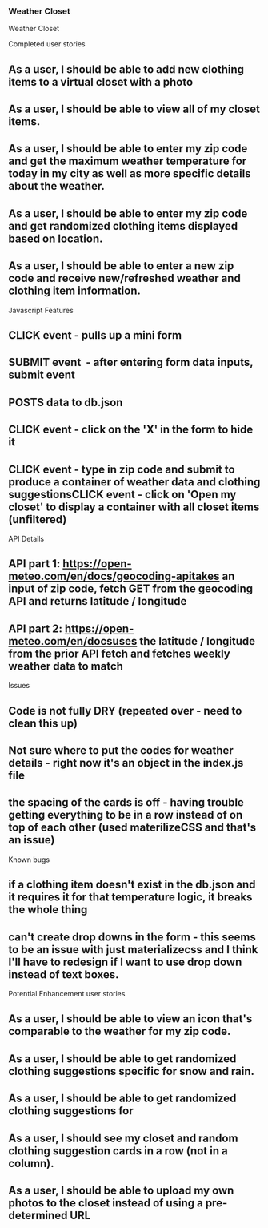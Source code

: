 ### Weather Closet

Weather Closet

 Completed user stories

 ## As a user, I should be able to add new clothing items to a virtual closet with a photo
 ## As a user, I should be able to view all of my closet items.
 ## As a user, I should be able to enter my zip code and get the maximum weather temperature for today in my city as well as more specific details about the weather.
 ## As a user, I should be able to enter my zip code and get randomized clothing items displayed based on location.
 ## As a user, I should be able to enter a new zip code and receive new/refreshed weather and clothing item information.

Javascript Features

## CLICK event - pulls up a mini form
## SUBMIT event  - after entering form data inputs, submit event
## POSTS data to db.json
## CLICK event - click on the 'X' in the form to hide it
## CLICK event - type in zip code and submit to produce a container of weather data and clothing suggestionsCLICK event - click on 'Open my closet' to display a container with all closet items (unfiltered)

API Details

## API part 1: https://open-meteo.com/en/docs/geocoding-apitakes an input of zip code, fetch GET from the geocoding API and returns latitude / longitude
## API part 2: https://open-meteo.com/en/docsuses the latitude / longitude from the prior API fetch and fetches weekly weather data to match

Issues

## Code is not fully DRY (repeated over - need to clean this up)
## Not sure where to put the codes for weather details - right now it's an object in the index.js file
## the spacing of the cards is off - having trouble getting everything to be in a row instead of on top of each other (used materilizeCSS and that's an issue)

Known bugs

## if a clothing item doesn't exist in the db.json and it requires it for that temperature logic, it breaks the whole thing
## can't create drop downs in the form - this seems to be an issue with just materializecss and I think I'll have to redesign if I want to use drop down instead of text boxes.

Potential Enhancement user stories

## As a user, I should be able to view an icon that's comparable to the weather for my zip code.
## As a user, I should be able to get randomized clothing suggestions specific for snow and rain.
## As a user, I should be able to get randomized clothing suggestions for
## As a user, I should see my closet and random clothing suggestion cards in a row (not in a column).
## As a user, I should be able to upload my own photos to the closet instead of using a pre-determined URL
